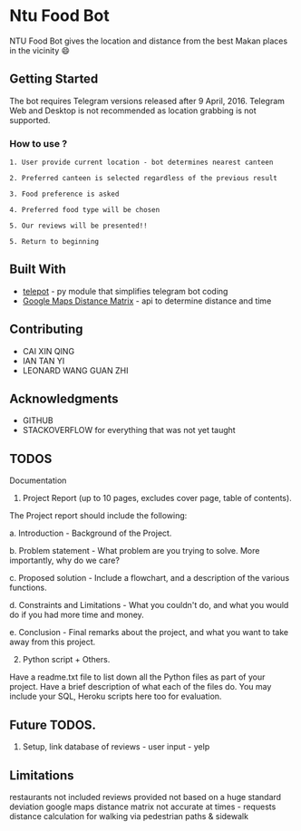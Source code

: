 # Ntu Food Bot

NTU Food Bot gives the location and distance from the best Makan places in the vicinity 😄

## Getting Started

The bot requires Telegram versions released after 9 April, 2016. Telegram Web and Desktop is not recommended as location grabbing is not supported.

### How to use ? 


```
1. User provide current location - bot determines nearest canteen

2. Preferred canteen is selected regardless of the previous result 

3. Food preference is asked 

4. Preferred food type will be chosen 

5. Our reviews will be presented!! 

5. Return to beginning

```



## Built With

* [telepot](https://github.com/nickoala/telepot) - py module that simplifies telegram bot coding 
* [Google Maps Distance Matrix](https://developers.google.com/maps/documentation/distance-matrix/) - api to determine distance and time

## Contributing

* CAI XIN QING
* IAN TAN YI
* LEONARD WANG GUAN ZHI

## Acknowledgments

* GITHUB
* STACKOVERFLOW for everything that was not yet taught 


## TODOS 

Documentation

1. Project Report (up to 10 pages, excludes cover page, table of contents).

The Project report should include the following:

a. Introduction - Background of the Project.

b. Problem statement - What problem are you trying to solve. More importantly, why do we care?

c. Proposed solution - Include a flowchart, and a description of the various functions.

d. Constraints and Limitations - What you couldn't do, and what you would do if you had more time and money.

e. Conclusion - Final remarks about the project, and what you want to take away from this project.


2. Python script + Others.

Have a readme.txt file to list down all the Python files as part of your project. Have a brief description of what each of the files do. You may include your SQL, Heroku scripts here too for evaluation.



## Future TODOS.

1. Setup, link database of reviews - user input
                                   - yelp


## Limitations

restaurants not included
reviews provided not based on a huge standard deviation
google maps distance matrix not accurate at times - requests distance calculation for walking via pedestrian paths & sidewalk


